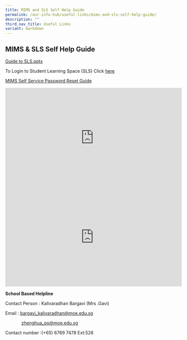 ```yaml
---
title: MIMS and SLS Self Help Guide
permalink: /our-info-hub/useful-links/mims-and-sls-self-help-guide/
description: ""
third_nav_title: Useful Links
variant: markdown
---
```

## MIMS &amp; SLS Self Help Guide

<a href="https://go.gov.sg/guide-to-sls" target="_blank">Guide to SLS.pptx</a>

To Login to Student Learning Space (SLS) Click&nbsp;<a href="https://vle.learning.moe.edu.sg/login" target="_blank">here</a><br>

[MIMS Self Service Password Reset Guide](/files/Our%20Info%20Hub/HBL/2024_ZHPS_MIMS_Students_User_Guide.pdf)

<center><iframe allowfullscreen="" allow="accelerometer; autoplay; clipboard-write; encrypted-media; gyroscope; picture-in-picture; web-share" frameborder="0" title="YouTube video player" src="https://www.youtube.com/embed/bXDn6oXQGbo" height="315" width="560"></iframe></center>

<center><iframe allowfullscreen="" allow="accelerometer; autoplay; clipboard-write; encrypted-media; gyroscope; picture-in-picture; web-share" frameborder="0" title="YouTube video player" src="https://www.youtube.com/embed/mAI5PFpLTEo" height="315" width="560"></iframe></center>

**School Based Helpline**

Contact Person : Kalivaradhan Bargavi (Mrs .Gavi)

Email : bargavi_kalivaradhan@moe.edu.sg 

&nbsp;&nbsp; &nbsp;&nbsp;&nbsp; &nbsp;&nbsp;&nbsp;&nbsp;&nbsp; zhenghua_ps@moe.edu.sg

Contact number :(+65) 6769 7478 Ext:526